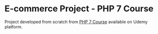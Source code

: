 # E-commerce Project - PHP 7 Course

Project developed from scratch from [PHP 7 Course](https://www.udemy.com/curso-completo-de-php-7/) available on Udemy platform.